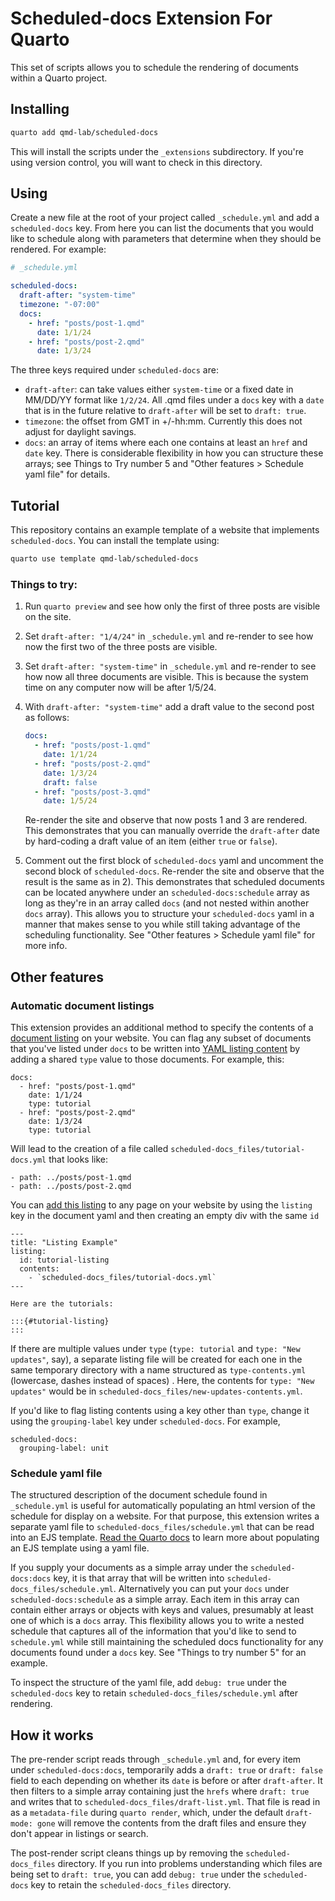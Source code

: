 # Scheduled-docs Extension For Quarto

This set of scripts allows you to schedule the rendering of documents within a Quarto project.

## Installing

``` bash
quarto add qmd-lab/scheduled-docs
```

This will install the scripts under the `_extensions` subdirectory. If you're using version control, you will want to check in this directory.

## Using

Create a new file at the root of your project called `_schedule.yml` and add a `scheduled-docs` key. From here you can list the documents that you would like to schedule along with parameters that determine when they should be rendered. For example:

``` yaml
# _schedule.yml

scheduled-docs:
  draft-after: "system-time"
  timezone: "-07:00"
  docs:
    - href: "posts/post-1.qmd"
      date: 1/1/24
    - href: "posts/post-2.qmd"
      date: 1/3/24
```

The three keys required under `scheduled-docs` are:

-   `draft-after`: can take values either `system-time` or a fixed date in MM/DD/YY format like `1/2/24`. All .qmd files under a `docs` key with a `date` that is in the future relative to `draft-after` will be set to `draft: true`.
-   `timezone`: the offset from GMT in +/-hh:mm. Currently this does not adjust for daylight savings.
-   `docs`: an array of items where each one contains at least an `href` and `date` key. There is considerable flexibility in how you can structure these arrays; see Things to Try number 5 and "Other features \> Schedule yaml file" for details.

## Tutorial

This repository contains an example template of a website that implements `scheduled-docs`. You can install the template using:

``` bash
quarto use template qmd-lab/scheduled-docs
```

### Things to try:

1.  Run `quarto preview` and see how only the first of three posts are visible on the site.

2.  Set `draft-after: "1/4/24"` in `_schedule.yml` and re-render to see how now the first two of the three posts are visible.

3.  Set `draft-after: "system-time"` in `_schedule.yml` and re-render to see how now all three documents are visible. This is because the system time on any computer now will be after 1/5/24.

4.  With `draft-after: "system-time"` add a draft value to the second post as follows:

    ``` yaml
    docs:
      - href: "posts/post-1.qmd"
        date: 1/1/24
      - href: "posts/post-2.qmd"
        date: 1/3/24
        draft: false
      - href: "posts/post-3.qmd"
        date: 1/5/24
    ```

    Re-render the site and observe that now posts 1 and 3 are rendered. This demonstrates that you can manually override the `draft-after` date by hard-coding a draft value of an item (either `true` or `false`).

5.  Comment out the first block of `scheduled-docs` yaml and uncomment the second block of `scheduled-docs`. Re-render the site and observe that the result is the same as in 2). This demonstrates that scheduled documents can be located anywhere under an `scheduled-docs:schedule` array as long as they're in an array called `docs` (and not nested within another `docs` array). This allows you to structure your `scheduled-docs` yaml in a manner that makes sense to you while still taking advantage of the scheduling functionality. See "Other features \> Schedule yaml file" for more info.

## Other features

### Automatic document listings

This extension provides an additional method to specify the contents of a [document listing](https://quarto.org/docs/websites/website-listings.html) on your website. You can flag any subset of documents that you've listed under `docs` to be written into [YAML listing content](https://quarto.org/docs/websites/website-listings.html#yaml-listing-content) by adding a shared `type` value to those documents. For example, this:

```         
docs:
  - href: "posts/post-1.qmd"
    date: 1/1/24
    type: tutorial
  - href: "posts/post-2.qmd"
    date: 1/3/24
    type: tutorial
```

Will lead to the creation of a file called `scheduled-docs_files/tutorial-docs.yml` that looks like:

```         
- path: ../posts/post-1.qmd
- path: ../posts/post-2.qmd
```

You can [add this listing](https://quarto.org/docs/websites/website-listings.html#listing-location) to any page on your website by using the `listing` key in the document yaml and then creating an empty div with the same `id`

```         
---
title: "Listing Example"
listing:
  id: tutorial-listing
  contents: 
    - `scheduled-docs_files/tutorial-docs.yml`
---

Here are the tutorials:

:::{#tutorial-listing}
:::
```

If there are multiple values under `type` (`type: tutorial` and `type: "New updates"`, say), a separate listing file will be created for each one in the same temporary directory with a name structured as `type-contents.yml` (lowercase, dashes instead of spaces) . Here, the contents for `type: "New updates"` would be in `scheduled-docs_files/new-updates-contents.yml`.

If you'd like to flag listing contents using a key other than `type`, change it using the `grouping-label` key under `scheduled-docs`. For example,

```         
scheduled-docs:
  grouping-label: unit
```

### Schedule yaml file

The structured description of the document schedule found in `_schedule.yml` is useful for automatically populating an html version of the schedule for display on a website. For that purpose, this extension writes a separate yaml file to `scheduled-docs_files/schedule.yml` that can be read into an EJS template. [Read the Quarto docs](https://quarto.org/docs/websites/website-listings-custom.html#metadata-file-listings) to learn more about populating an EJS template using a yaml file.

If you supply your documents as a simple array under the `scheduled-docs:docs` key, it is that array that will be written into `scheduled-docs_files/schedule.yml`. Alternatively you can put your `docs` under `scheduled-docs:schedule` as a simple array. Each item in this array can contain either arrays or objects with keys and values, presumably at least one of which is a `docs` array. This flexibility allows you to write a nested schedule that captures all of the information that you'd like to send to `schedule.yml` while still maintaining the scheduled docs functionality for any documents found under a `docs` key. See "Things to try number 5" for an example.

To inspect the structure of the yaml file, add `debug: true` under the `scheduled-docs` key to retain `scheduled-docs_files/schedule.yml` after rendering.

## How it works

The pre-render script reads through `_schedule.yml` and, for every item under `scheduled-docs:docs`, temporarily adds a `draft: true` or `draft: false` field to each depending on whether its `date` is before or after `draft-after`. It then filters to a simple array containing just the `hrefs` where `draft: true` and writes that to `scheduled-docs_files/draft-list.yml`. That file is read in as a `metadata-file` during `quarto render`, which, under the default `draft-mode: gone` will remove the contents from the draft files and ensure they don't appear in listings or search.

The post-render script cleans things up by removing the `scheduled-docs_files` directory. If you run into problems understanding which files are being set to `draft: true`, you can add `debug: true` under the `scheduled-docs` key to retain the `scheduled-docs_files` directory.
